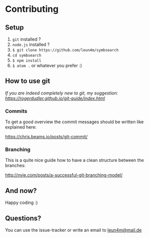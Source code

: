 # Contributing

## Setup
1. `git` installed ?
2. `node.js` installed ?
3. `$ git clone https://github.com/leun4m/symbsearch`
4. `cd symbsearch`
5. `$ npm install`
6. `$ atom .` or whatever you prefer :)

## How to use git
*If you are indeed completely new to git, my suggestion:
https://rogerdudler.github.io/git-guide/index.html*

### Commits
To get a good overview the commit messages should be written like explained here:

https://chris.beams.io/posts/git-commit/

### Branching
This is a quite nice guide how to have a clean structure between the branches:

http://nvie.com/posts/a-successful-git-branching-model/

## And now?
Happy coding :)

## Questions?
You can use the issue-tracker or write an email to <leun4m@mail.de>
